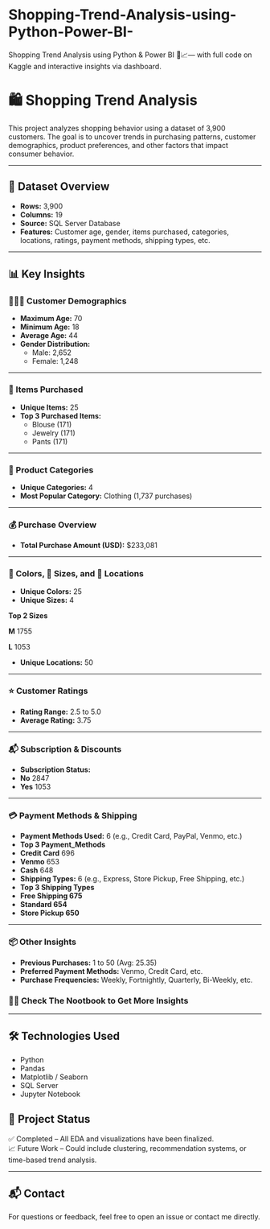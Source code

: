 # Shopping-Trend-Analysis-using-Python-Power-BI-
Shopping Trend Analysis using Python &amp; Power BI 🛒📈— with full code on Kaggle and interactive insights via dashboard.
# 🛍️ Shopping Trend Analysis

This project analyzes shopping behavior using a dataset of 3,900 customers. The goal is to uncover trends in purchasing patterns, customer demographics, product preferences, and other factors that impact consumer behavior.

---

## 📁 Dataset Overview

- **Rows:** 3,900
- **Columns:** 19
- **Source:** SQL Server Database
- **Features:** Customer age, gender, items purchased, categories, locations, ratings, payment methods, shipping types, etc.

---

## 📊 Key Insights

### 🧑‍🤝‍🧑 Customer Demographics
- **Maximum Age:** 70  
- **Minimum Age:** 18  
- **Average Age:** 44  
- **Gender Distribution:**  
  - Male: 2,652  
  - Female: 1,248  

---

### 🛒 Items Purchased
- **Unique Items:** 25  
- **Top 3 Purchased Items:**  
  - Blouse (171)  
  - Jewelry (171)  
  - Pants (171)  

---

### 🧾 Product Categories
- **Unique Categories:** 4  
- **Most Popular Category:** Clothing (1,737 purchases)

---

### 💰 Purchase Overview
- **Total Purchase Amount (USD):** $233,081  

---

### 🎨 Colors, 📏 Sizes, and 📍 Locations
- **Unique Colors:** 25  
- **Unique Sizes:** 4
   
**Top 2 Sizes**

**M**    1755

**L**    1053 

- **Unique Locations:** 50  

---

### ⭐ Customer Ratings
- **Rating Range:** 2.5 to 5.0  
- **Average Rating:** 3.75  

---

### 📬 Subscription & Discounts
- **Subscription Status:** 
- **No**      2847
- **Yes**     1053

---

### 💳 Payment Methods & Shipping
- **Payment Methods Used:** 6 (e.g., Credit Card, PayPal, Venmo, etc.)  
- **Top 3 Payment_Methods**
- **Credit Card**    696
- **Venmo**         653
- **Cash**           648
- **Shipping Types:** 6 (e.g., Express, Store Pickup, Free Shipping, etc.)
- **Top 3 Shipping Types**
- **Free Shipping    675**
- **Standard         654**
- **Store Pickup     650**

---

### 📦 Other Insights
- **Previous Purchases:** 1 to 50 (Avg: 25.35)  
- **Preferred Payment Methods:** Venmo, Credit Card, etc.  
- **Purchase Frequencies:** Weekly, Fortnightly, Quarterly, Bi-Weekly, etc.

### 🔎💡 Check The Nootbook to Get More Insights
---
## 🛠️ Technologies Used

- Python
- Pandas
- Matplotlib / Seaborn
- SQL Server
- Jupyter Notebook




## 📌 Project Status

✅ Completed – All EDA and visualizations have been finalized.  
📈 Future Work – Could include clustering, recommendation systems, or time-based trend analysis.

---

## 📬 Contact

For questions or feedback, feel free to open an issue or contact me directly.


